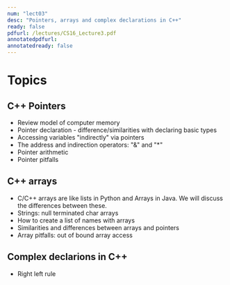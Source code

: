 ```yaml
---
num: "lect03"
desc: "Pointers, arrays and complex declarations in C++"
ready: false
pdfurl: /lectures/CS16_Lecture3.pdf
annotatedpdfurl: 
annotatedready: false
---
```


# Topics

## C++ Pointers
* Review model of computer memory
* Pointer declaration - difference/similarities with declaring basic types
* Accessing variables "indirectly" via pointers
* The address and indirection operators: "&" and "*"
* Pointer arithmetic
* Pointer pitfalls

## C++ arrays
* C/C++ arrays are like lists in Python and Arrays in Java. We will discuss the differences between these.
* Strings: null terminated char arrays
* How to create a list of names with arrays
* Similarities and differences between arrays and pointers
* Array pitfalls: out of bound array access


## Complex declarions in C++
* Right left rule
